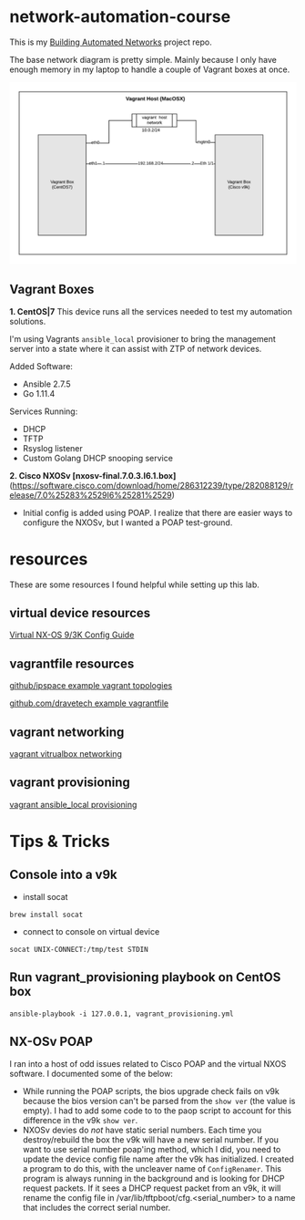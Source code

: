 # network-automation-course

This is my [Building Automated Networks](https://my.ipspace.net/bin/list?id=NetAutSol) project repo.

The base network diagram is pretty simple.  Mainly because I only have enough memory in my laptop to handle a couple of Vagrant boxes at once.

![Base Network Diagram](images/base_%20network_diagram.png)

## Vagrant Boxes

**1. CentOS|7**
This device runs all the services needed to test my automation solutions.

I'm using Vagrants `ansible_local` provisioner to bring the management server into a state where it can assist with ZTP of network devices.



Added Software:
- Ansible 2.7.5
- Go 1.11.4

Services Running:
- DHCP
- TFTP
- Rsyslog listener
- Custom Golang DHCP snooping service 

**2. Cisco NXOSv [nxosv-final.7.0.3.I6.1.box]**(https://software.cisco.com/download/home/286312239/type/282088129/release/7.0%25283%2529I6%25281%2529)
- Initial config is added using POAP.  I realize that there are easier ways to configure the NXOSv, but I wanted a POAP test-ground.

# resources

These are some resources I found helpful while setting up this lab.

## virtual device resources
[Virtual NX-OS 9/3K Config Guide](https://www.cisco.com/c/en/us/td/docs/switches/datacenter/nexus9000/sw/7-x/nx-osv/configuration/guide/b_NX-OSv_9000/b_NX-OSv_chapter_01.html#id_45079)

## vagrantfile resources
[github/ipspace example vagrant topologies](https://github.com/ipspace/NetOpsWorkshop/tree/master/topologies)

[github.com/dravetech example vagrantfile](https://github.com/dravetech/network-tutorials/tree/master/labs/lab1)

## vagrant networking
[vagrant vitrualbox networking](https://www.vagrantup.com/docs/virtualbox/networking.html)

## vagrant provisioning
[vagrant ansible_local provisioning](https://www.vagrantup.com/docs/provisioning/ansible_local.html)


# Tips & Tricks

## Console into a v9k
- install socat

```
brew install socat
```

- connect to console on virtual device

```
socat UNIX-CONNECT:/tmp/test STDIN
```

## Run vagrant_provisioning playbook on CentOS box
```
ansible-playbook -i 127.0.0.1, vagrant_provisioning.yml
```

## NX-OSv POAP

I ran into a host of odd issues related to Cisco POAP and the virtual NXOS software.  I documented some of the below:

- While running the POAP scripts, the bios upgrade check fails on v9k because the bios version can't be parsed from the `show ver` (the value is empty).
  I had to add some code to to the paop script to account for this difference in the v9k `show ver`.
- NXOSv devies do *not* have static serial numbers.  Each time you destroy/rebuild the box the v9k will have a new serial number. 
  If you want to use serial number poap'ing method, which I did, you need to update the device config file name after the v9k has
  initialized.  I created a program to do this, with the uncleaver name of `ConfigRenamer`.  This program is always running in 
  the background and is looking for DHCP request packets.  If it sees a DHCP request packet from an v9k, it will rename the 
  config file in /var/lib/tftpboot/cfg.<serial_number> to a name that includes the correct serial number.
